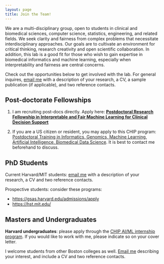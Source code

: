 ```yaml
---
layout: page
title: Join the Team!
---
```


[email]:<mailto:{{ site.email | encode_email }}>

We are a multi-disciplinary group, open to students in clinical and biomedical sciences, computer science, statistics, engineering, and related fields. 
We seek clarity and fairness from complex problems that necessitate interdisciplinary approaches. 
Our goals are to cultivate an environment for critical thinking, research creativity and open scientific collaboration. 
In addition, this lab is a good fit for those who wish to gain expertise in biomedical informatics and machine learning, especially when interpretability and fairness are central concerns. 

Check out the opportunities below to get involved with the lab. 
For general inquires, [email me][email] with a description of your research, a CV, a sample publication (if applicable), and two reference contacts. 

## Post-doctorate Fellowships

1. I am recruiting post-docs directly. Apply here: [**Postdoctoral Research Fellowship in Interpretable and Fair Machine Learning for Clinical Decision Support**](postdoctoral_fellow)

2. If you are a US citizen or resident, you may apply to this CHIP program: [Postdoctoral Training in Informatics, Genomics, Machine Learning, Artificial Intelligence, Biomedical Data Science](http://www.chip.org/training/postdoctoral-training-informatics-genomics-machine-learning-artificial-intelligence). It is best to contact me beforehand to discuss. 


## PhD Students

Current Harvard/MIT students: [email me][email] with a description of your research, a CV and two reference contacts.

Prospective students: consider these programs:

- <https://gsas.harvard.edu/admissions/apply>
- <https://hst.mit.edu/>


## Masters and Undergraduates

**Harvard undergraduates**: please apply through the [CHIP AI/ML internship program](http://www.chip.org/internship/chip-ai-internship).
If you would like to work with me, please indicate so on your cover letter.

I welcome students from other Boston colleges as well. 
[Email me][email] describing your interest, and include a CV and two reference contacts.

